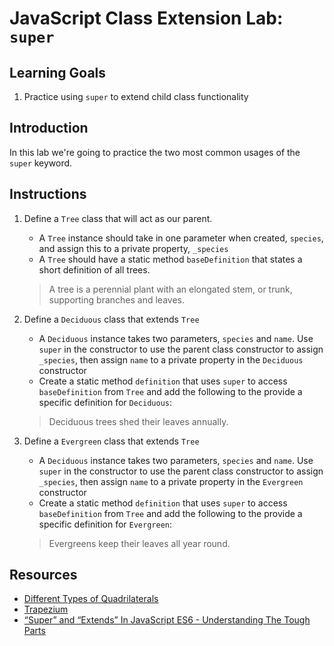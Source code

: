 # JavaScript Class Extension Lab: `super`

## Learning Goals

1.  Practice using `super` to extend child class functionality

## Introduction

In this lab we're going to practice the two most common usages of the `super`
keyword.

## Instructions

1.  Define a `Tree` class that will act as our parent.

    - A `Tree` instance should take in one parameter when created, `species`,
      and assign this to a private property, `_species`
    - A `Tree` should have a static method `baseDefinition` that states a short
      definition of all trees.

    > A tree is a perennial plant with an elongated stem, or trunk, supporting
    > branches and leaves.

2.  Define a `Deciduous` class that extends `Tree`

    - A `Deciduous` instance takes two parameters, `species` and `name`. Use
      `super` in the constructor to use the parent class constructor to assign
      `_species`, then assign `name` to a private property in the `Deciduous`
      constructor
    - Create a static method `definition` that uses `super` to access
      `baseDefinition` from `Tree` and add the following to the provide a specific
      definition for `Deciduous`:

    > Deciduous trees shed their leaves annually.

3.  Define a `Evergreen` class that extends `Tree`

    - A `Deciduous` instance takes two parameters, `species` and `name`. Use
      `super` in the constructor to use the parent class constructor to assign
      `_species`, then assign `name` to a private property in the `Evergreen`
      constructor
    - Create a static method `definition` that uses `super` to access
      `baseDefinition` from `Tree` and add the following to the provide a specific
      definition for `Evergreen`:

    > Evergreens keep their leaves all year round.

## Resources

- [Different Types of Quadrilaterals](https://www.math-only-math.com/different-types-of-quadrilaterals.html)
- [Trapezium](http://mathworld.wolfram.com/Trapezium.html)
- [“Super” and “Extends” In JavaScript ES6 - Understanding The Tough Parts](https://medium.com/beginners-guide-to-mobile-web-development/super-and-extends-in-javascript-es6-understanding-the-tough-parts-6120372d3420)
